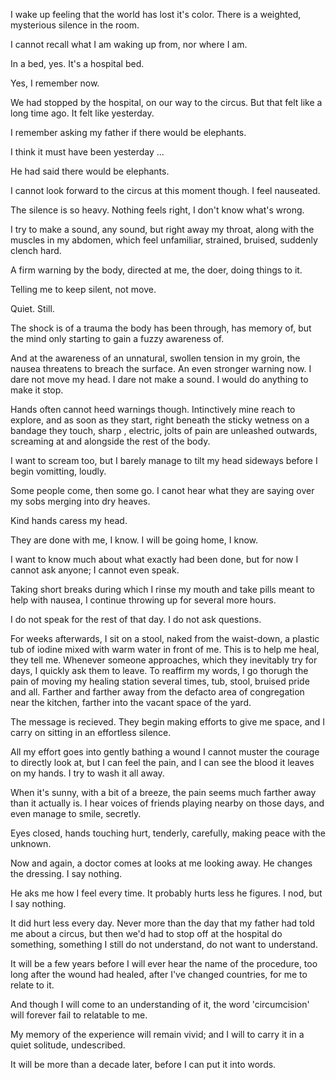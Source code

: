 I wake up feeling that the world has lost it's color. There is a weighted, mysterious silence in the room.
 
 I cannot recall what I am waking up from, nor where I am. 

In a bed, yes. It's a hospital bed. 

Yes, I remember now. 

We had stopped by the hospital, on our way to the circus. But that felt like a long time ago. It felt like yesterday.

I remember asking my father if there would be elephants. 

I think it must have been yesterday ...

He had said there would be elephants.

I cannot look forward to the circus at this moment though. I feel nauseated.

The silence is so heavy. Nothing feels right, I don't know what's wrong.

I try to make a sound, any sound, but right away my throat, along with the muscles in my abdomen, which feel unfamiliar, strained, bruised, suddenly clench hard.

 A firm warning by the body, directed at me, the doer, doing things to it. 

 Telling me to keep silent, not move. 
 
 Quiet. Still.

The shock is of a trauma the body has been through, has memory of, but the mind only starting to gain a fuzzy awareness of. 

And at the awareness of an unnatural, swollen tension in my groin, the nausea threatens to breach the surface. An even stronger warning now. I dare not move my head. I dare not make a sound. I would do anything to make it stop. 

Hands often cannot heed warnings though. Intinctively mine reach to explore, and as soon as they start, right beneath the sticky wetness on a bandage they touch, sharp , electric, jolts of pain are unleashed outwards, screaming at and alongside the rest of the body. 

I want to scream too, but I barely manage to tilt my head sideways before I begin vomitting, loudly. 

Some people come, then some go.  I canot hear what they are saying over my sobs merging into dry heaves. 

Kind hands caress my head.

They are done with me, I know. I will be going home, I know.

I want to know much about what exactly had been done, but for now I cannot ask anyone; I cannot even speak.

Taking short breaks during which I rinse my mouth and take pills meant to help with nausea, I continue throwing up for several more hours. 

I do not speak for the rest of that day. I do not ask questions. 

For weeks afterwards, I sit on a stool, naked from the waist-down, a plastic tub of iodine mixed with warm water in front of me. This is to help me heal, they tell me. Whenever someone approaches, which they inevitably try for days, I quickly ask them to leave. To reaffirm my words, I go thorugh the pain of moving my healing station several times, tub, stool, bruised pride and all. Farther and farther away from the defacto area of congregation near the kitchen, farther into the vacant space of the yard. 

The message is recieved. They begin making efforts to give me space, and I carry on sitting in an effortless silence. 

All my effort goes into gently bathing a wound I cannot muster the courage to directly look at, but I can feel the pain, and I can see the blood it leaves on my hands. I try to wash it all away. 

When it's sunny, with a bit of a breeze, the pain seems much farther away than it actually is. I hear voices of friends playing nearby on those days, and even manage to smile, secretly. 
 
Eyes closed, hands touching hurt, tenderly, carefully, making peace with the unknown.

Now and again, a doctor comes at looks at me looking away. He changes the dressing. I say nothing. 

He aks me how I feel every time. It probably hurts less he figures. I nod, but  I say nothing. 

It did hurt less every day. Never more than the day that my father had told me about a circus, but then we'd had to stop off at the hospital do something, something I still do not understand, do not want to understand. 

It will be a few years before I will ever hear the name of the procedure, too long after the wound had healed, after I've changed countries, for me to relate to it. 

And though I will come to an understanding of it, the word 'circumcision' will forever fail to relatable to me. 

My memory of the experience will remain vivid; and I will to carry it in a quiet solitude, undescribed. 

It will be more than a decade later, before I can put it into words.